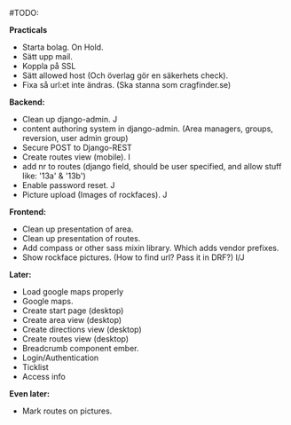 #TODO:


__Practicals__
- Starta bolag. On Hold.
- Sätt upp mail.
- Koppla på SSL
- Sätt allowed host (Och överlag gör en säkerhets check).
- Fixa så url:et inte ändras. (Ska stanna som cragfinder.se)


__Backend:__
- Clean up django-admin. J
- content authoring system in django-admin. (Area managers, groups, reversion, user admin group)
- Secure POST to Django-REST
- Create routes view (mobile). I
- add nr to routes (django field, should be user specified, and allow stuff like: '13a' & '13b')
- Enable password reset. J
- Picture upload (Images of rockfaces). J


__Frontend:__
- Clean up presentation of area.
- Clean up presentation of routes.
- Add compass or other sass mixin library. Which adds vendor prefixes.
- Show rockface pictures. (How to find url? Pass it in DRF?) I/J


__Later:__
- Load google maps properly
- Google maps.
- Create start page (desktop)
- Create area view (desktop)
- Create directions view (desktop)
- Create routes view (desktop)
- Breadcrumb component ember.
- Login/Authentication
- Ticklist
- Access info


__Even later:__
- Mark routes on pictures.
